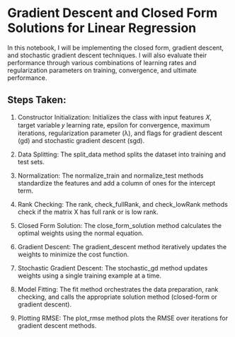 
# Gradient Descent and Closed Form Solutions for Linear Regression
In this notebook, I will be implementing the closed form, gradient descent, and stochastic gradient descent techniques. I will also evaluate their performance through various combinations of learning rates and regularization parameters on training, convergence, and ultimate performance.

## Steps Taken:
1. Constructor Initialization: Initializes the class with input features 𝑋, target variable 𝑦 learning rate, epsilon for convergence, maximum iterations, regularization parameter (λ), and flags for gradient descent (gd) and stochastic gradient descent (sgd).

2. Data Splitting: The split_data method splits the dataset into training and test sets.

3. Normalization: The normalize_train and normalize_test methods standardize the features and add a column of ones for the intercept term.

4. Rank Checking: The rank, check_fullRank, and check_lowRank methods check if the matrix X has full rank or is low rank.

5. Closed Form Solution: The close_form_solution method calculates the optimal weights using the normal equation.

6. Gradient Descent: The gradient_descent method iteratively updates the weights to minimize the cost function.

7. Stochastic Gradient Descent: The stochastic_gd method updates weights using a single training example at a time.

8. Model Fitting: The fit method orchestrates the data preparation, rank checking, and calls the appropriate solution method (closed-form or gradient descent).

9. Plotting RMSE: The plot_rmse method plots the RMSE over iterations for gradient descent methods.
